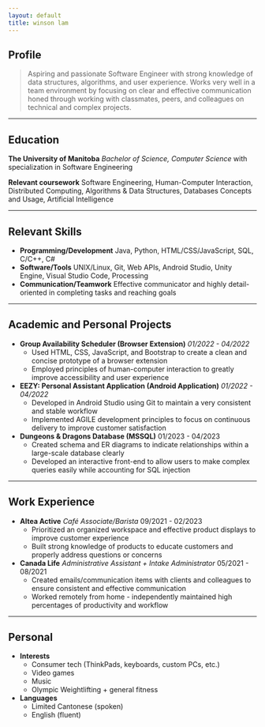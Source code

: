 ```yaml
---
layout: default
title: winson lam
---
```


## Profile

> Aspiring and passionate Software Engineer with strong knowledge of data structures, algorithms, and user experience. Works very well in a team environment by focusing on clear and effective communication honed through working with classmates, peers, and colleagues on technical and complex projects.

---

## Education

**The University of Manitoba**
*Bachelor of Science, Computer Science* with specialization in Software Engineering

**Relevant coursework**
Software Engineering, Human-Computer Interaction, Distributed Computing, Algorithms & Data Structures, Databases Concepts and Usage, Artificial Intelligence

---

## Relevant Skills

* **Programming/Development**
  Java, Python, HTML/CSS/JavaScript, SQL, C/C++, C#
* **Software/Tools**
  UNIX/Linux, Git, Web APIs, Android Studio, Unity Engine, Visual Studio Code, Processing
* **Communication/Teamwork**
  Effective communicator and highly detail-oriented in completing tasks and reaching goals

---

## Academic and Personal Projects

* **Group Availability Scheduler (Browser Extension)**
  *01/2022 - 04/2022*
  * Used HTML, CSS, JavaScript, and Bootstrap to create a clean and concise prototype of a browser extension
  * Employed principles of human-computer interaction to greatly improve accessibility and user experience
* **EEZY: Personal Assistant Application (Android Application)**
  *01/2022 - 04/2022*
  * Developed in Android Studio using Git to maintain a very consistent and stable workflow
  * Implemented AGILE development principles to focus on continuous delivery to improve customer satisfaction
* **Dungeons & Dragons Database (MSSQL)**
  01/2023 - 04/2023
  * Created schema and ER diagrams to indicate relationships within a large-scale database clearly
  * Developed an interactive front-end to allow users to make complex queries easily while accounting for SQL injection

---

## Work Experience

* **Altea Active**
  *Café Associate/Barista*
  09/2021 - 02/2023
  * Prioritized an organized workspace and effective product displays to improve customer experience
  * Built strong knowledge of products to educate customers and properly address questions or concerns
* **Canada Life**
  *Administrative Assistant + Intake Administrator*
  05/2021 - 08/2021
  * Created emails/communication items with clients and colleagues to ensure consistent and effective communication
  * Worked remotely from home - independently maintained high percentages of productivity and workflow

---

## Personal

* **Interests**
  * Consumer tech (ThinkPads, keyboards, custom PCs, etc.)
  * Video games
  * Music
  * Olympic Weightlifting + general fitness
* **Languages**
  * Limited Cantonese (spoken)
  * English (fluent)
